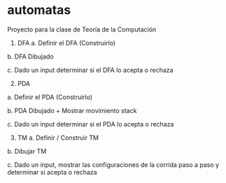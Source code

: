 # automatas
Proyecto para la clase de Teoría de la Computación

1. DFA
a. Definir el DFA (Construirlo)

b. DFA Dibujado

c. Dado un input determinar si el DFA lo acepta o rechaza

2. PDA

a. Definir el PDA (Construirlo)

b. PDA Dibujado + Mostrar movimiento stack

c. Dado un input determinar si el PDA lo acepta o rechaza

3. TM
a. Definir / Construir TM

b. Dibujar TM

c. Dado un input, mostrar las configuraciones de la corrida paso a paso y determinar si acepta o rechaza
